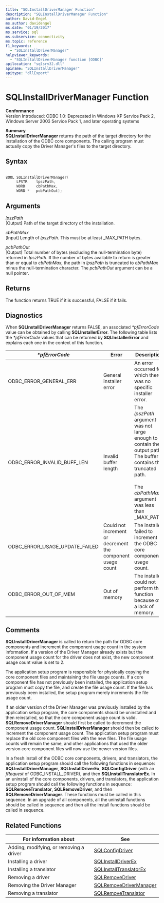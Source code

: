 ```yaml
---
title: "SQLInstallDriverManager Function"
description: "SQLInstallDriverManager Function"
author: David-Engel
ms.author: davidengel
ms.date: "01/19/2017"
ms.service: sql
ms.subservice: connectivity
ms.topic: reference
f1_keywords:
  - "SQLInstallDriverManager"
helpviewer_keywords:
  - "SQLInstallDriverManager function [ODBC]"
apilocation: "sqlsrv32.dll"
apiname: "SQLInstallDriverManager"
apitype: "dllExport"
---
```

# SQLInstallDriverManager Function
**Conformance**  
 Version Introduced: ODBC 1.0: Deprecated in Windows XP Service Pack 2, Windows Server 2003 Service Pack 1, and later operating systems  
  
 **Summary**  
 **SQLInstallDriverManager** returns the path of the target directory for the installation of the ODBC core components. The calling program must actually copy the Driver Manager's files to the target directory.  
  
## Syntax  
  
```cpp  
  
BOOL SQLInstallDriverManager(  
     LPSTR    lpszPath,  
     WORD     cbPathMax,  
     WORD *   pcbPathOut);  
```  
  
## Arguments  
 *lpszPath*  
 [Output] Path of the target directory of the installation.  
  
 *cbPathMax*  
 [Input] Length of *lpszPath*. This must be at least _MAX_PATH bytes.  
  
 *pcbPathOut*  
 [Output] Total number of bytes (excluding the null-termination byte) returned in *lpszPath*. If the number of bytes available to return is greater than or equal to *cbPathMax*, the path in *lpszPath* is truncated to *cbPathMax* minus the null-termination character. The *pcbPathOut* argument can be a null pointer.  
  
## Returns  
 The function returns TRUE if it is successful, FALSE if it fails.  
  
## Diagnostics  
 When **SQLInstallDriverManager** returns FALSE, an associated *\*pfErrorCode* value can be obtained by calling **SQLInstallerError**. The following table lists the *\*pfErrorCode* values that can be returned by **SQLInstallerError** and explains each one in the context of this function.  
  
|*\*pfErrorCode*|Error|Description|  
|---------------------|-----------|-----------------|  
|ODBC_ERROR_GENERAL_ERR|General installer error|An error occurred for which there was no specific installer error.|  
|ODBC_ERROR_INVALID_BUFF_LEN|Invalid buffer length|The *lpszPath* argument was not large enough to contain the output path. The buffer contains the truncated path.<br /><br /> The *cbPathMax* argument was less than _MAX_PATH.|  
|ODBC_ERROR_USAGE_UPDATE_FAILED|Could not increment or decrement the component usage count|The installer failed to increment the ODBC core component usage count.|  
|ODBC_ERROR_OUT_OF_MEM|Out of memory|The installer could not perform the function because of a lack of memory.|  
  
## Comments  
 **SQLInstallDriverManager** is called to return the path for ODBC core components and increment the component usage count in the system information. If a version of the Driver Manager already exists but the component usage count for the driver does not exist, the new component usage count value is set to 2.  
  
 The application setup program is responsible for physically copying the core component files and maintaining the file usage counts. If a core component file has not previously been installed, the application setup program must copy the file, and create the file usage count. If the file has previously been installed, the setup program merely increments the file usage count.  
  
 If an older version of the Driver Manager was previously installed by the application setup program, the core components should be uninstalled and then reinstalled, so that the core component usage count is valid. **SQLRemoveDriverManager** should first be called to decrement the component usage count. **SQLInstallDriverManager** should then be called to increment the component usage count. The application setup program must replace the old core component files with the new files. The file usage counts will remain the same, and other applications that used the older version core component files will now use the newer version files.  
  
 In a fresh install of the ODBC core components, drivers, and translators, the application setup program should call the following functions in sequence: **SQLInstallDriverManager**, **SQLInstallDriverEx**, **SQLConfigDriver** (with an *fRequest* of ODBC_INSTALL_DRIVER), and then **SQLInstallTranslatorEx**. In an uninstall of the core components, drivers, and translators, the application setup program should call the following functions in sequence: **SQLRemoveTranslator**, **SQLRemoveDriver**, and then **SQLRemoveDriverManager**. These functions must be called in this sequence. In an upgrade of all components, all the uninstall functions should be called in sequence and then all the install functions should be called in sequence.  
  
## Related Functions  
  
|For information about|See|  
|---------------------------|---------|  
|Adding, modifying, or removing a driver|[SQLConfigDriver](../../../odbc/reference/syntax/sqlconfigdriver-function.md)|  
|Installing a driver|[SQLInstallDriverEx](../../../odbc/reference/syntax/sqlinstalldriverex-function.md)|  
|Installing a translator|[SQLInstallTranslatorEx](../../../odbc/reference/syntax/sqlinstalltranslatorex-function.md)|  
|Removing a driver|[SQLRemoveDriver](../../../odbc/reference/syntax/sqlremovedriver-function.md)|  
|Removing the Driver Manager|[SQLRemoveDriverManager](../../../odbc/reference/syntax/sqlremovedrivermanager-function.md)|  
|Removing a translator|[SQLRemoveTranslator](../../../odbc/reference/syntax/sqlremovetranslator-function.md)|
